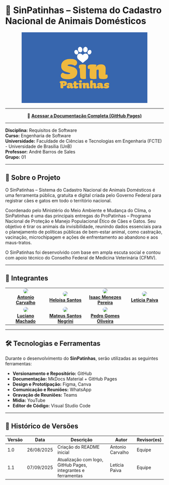 # 🐾 SinPatinhas – Sistema do Cadastro Nacional de Animais Domésticos

<p align="center">
  <img src="docs/assets/images/sinpatinhas_logo.png" alt="Logo SinPatinhas" width="400"/>
</p>

---

<p align="center">
  📖 <a href="https://requisitos-de-software.github.io/2025.2-Grupo01/" target="_blank"><b>Acessar a Documentação Completa (GitHub Pages)</b></a>
</p>

---

**Disciplina:** Requisitos de Software  
**Curso:** Engenharia de Software  
**Universidade:** Faculdade de Ciências e Tecnologias em Engenharia (FCTE) - Universidade de Brasília (UnB)  
**Professor:** André Barros de Sales  
**Grupo:** 01  

---

## 📌 Sobre o Projeto

O SinPatinhas – Sistema do Cadastro Nacional de Animais Domésticos é uma ferramenta pública, gratuita e digital criada pelo Governo Federal para registrar cães e gatos em todo o território nacional.

Coordenado pelo Ministério do Meio Ambiente e Mudança do Clima, o SinPatinhas é uma das principais entregas do ProPatinhas – Programa Nacional de Proteção e Manejo Populacional Ético de Cães e Gatos. Seu objetivo é tirar os animais da invisibilidade, reunindo dados essenciais para o planejamento de políticas públicas de bem-estar animal, como castração, vacinação, microchipagem e ações de enfrentamento ao abandono e aos maus-tratos.

O SinPatinhas foi desenvolvido com base em ampla escuta social e contou com apoio técnico do Conselho Federal de Medicina Veterinária (CFMV).

---

## 👥 Integrantes

<p align="center">
<table>
  <tr>
    <td align="center" width="150">
      <a href="https://github.com/antonioscarvalho">
        <img src="https://github.com/antonioscarvalho.png?size=150" width="120" style="border-radius:50%;" />
        <br/><b>Antonio Carvalho</b>
      </a>
    </td>
    <td align="center" width="150">
      <a href="https://github.com/Heloisa-Santos">
        <img src="https://github.com/Heloisa-Santos.png?size=150" width="120" style="border-radius:50%;" />
        <br/><b>Heloísa Santos </b>
      </a>
    </td>
    <td align="center" width="150">
      <a href="https://github.com/ispratamena250">
        <img src="https://github.com/ispratamena250.png?size=150" width="120" style="border-radius:50%;" />
        <br/><b>Isaac Menezes Pereira</b>
      </a>
    </td>
    <td align="center" width="150">
      <a href="https://github.com/leticiakrpaiva">
        <img src="https://github.com/leticiakrpaiva.png?size=150" width="120" style="border-radius:50%;" />
        <br/><b>Letícia Paiva</b>
      </a>
    </td>
  </tr>
  <tr>
    <td align="center" width="150">
      <a href="https://github.com/LuGit00">
        <img src="https://github.com/LuGit00.png?size=150" width="120" style="border-radius:50%;" />
        <br/><b>Luciano Machado</b>
      </a>
    </td>
    <td align="center" width="150">
      <a href="https://github.com/14luke08">
        <img src="https://github.com/14luke08.png?size=150" width="120" style="border-radius:50%;" />
        <br/><b>Mateus Santos Negrini</b>
      </a>
    </td>
    <td align="center" width="150">
      <a href="https://github.com/pedrog0">
        <img src="https://github.com/pedrog0.png?size=150" width="120" style="border-radius:50%;" />
        <br/><b>Pedro Gomes Oliveira</b>
      </a>
    </td>
  </tr>
</table>
</p>

---

## 🛠️ Tecnologias e Ferramentas

Durante o desenvolvimento do **SinPatinhas**, serão utilizadas as seguintes ferramentas:

- **Versionamento e Repositório:** GitHub  
- **Documentação:** MkDocs Material + GitHub Pages  
- **Design e Prototipação:** Figma, Canva  
- **Comunicação e Reuniões:** WhatsApp
- **Gravação de Reuniões:** Teams  
- **Mídia:** YouTube  
- **Editor de Código:** Visual Studio Code  

---


## 📝 Histórico de Versões

| Versão | Data       | Descrição                                   | Autor       | Revisor(es) |
|--------|------------|---------------------------------------------|-------------|-------------|
| 1.0    | 26/08/2025 | Criação do README inicial                   | Antonio Carvalho | Equipe      |
| 1.1    | 07/09/2025 | Atualização com logo, GitHub Pages, integrantes e ferramentas | Letícia Paiva | Equipe      |

